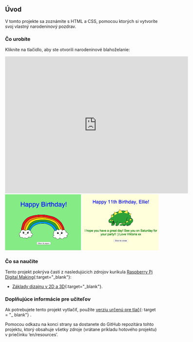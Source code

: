 ## Úvod

V tomto projekte sa zoznámite s HTML a CSS, pomocou ktorých si vytvoríte svoj vlastný narodeninový pozdrav.

### Čo urobíte

Kliknite na tlačidlo, aby ste otvorili narodeninové blahoželanie:

<div class="trinket">
  <iframe src="https://trinket.io/embed/html/e996dc0380?outputOnly=true&start=result" width="600" height="450" frameborder="0" marginwidth="0" marginheight="0" allowfullscreen>
  </iframe>
  <img src="images/birthday-final.png">
</div>

### Čo sa naučíte

Tento projekt pokrýva časti z nasledujúcich zdrojov kurikula [Raspberry Pi Digital Making](http://rpf.io/curriculum){:target="_blank"}:

+ [Základy dizajnu v 2D a 3D](https://www.raspberrypi.org/curriculum/design/creator){:target="_blank"}.

### Doplňujúce informácie pre učiteľov

Ak potrebujete tento projekt vytlačiť, použite [verziu určenú pre tlač](https://projects.raspberrypi.org/en/projects/happy-birthday/print){: target = "_ blank"} .

Pomocou odkazu na konci strany sa dostanete do GitHub repozitára tohto projektu, ktorý obsahuje všetky zdroje (vrátane príkladu hotového projektu) v priečinku ‘en/resources’.